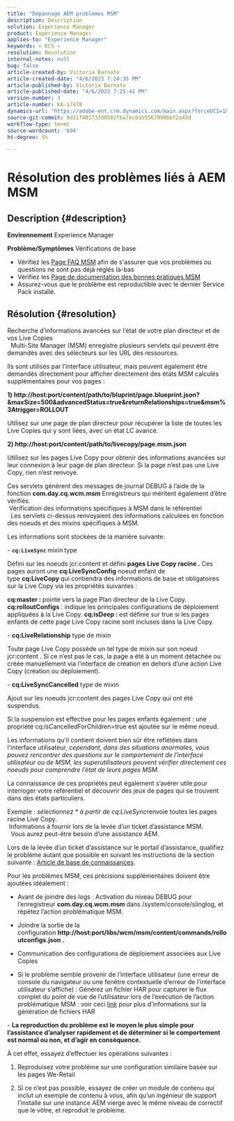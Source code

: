 ```yaml
---
title: "Dépannage AEM problèmes MSM"
description: Description
solution: Experience Manager
product: Experience Manager
applies-to: "Experience Manager"
keywords: « KCS »
resolution: Resolution
internal-notes: null
bug: false
article-created-by: Victoria Barnato
article-created-date: "4/6/2023 7:24:35 PM"
article-published-by: Victoria Barnato
article-published-date: "4/6/2023 7:25:41 PM"
version-number: 3
article-number: KA-17478
dynamics-url: "https://adobe-ent.crm.dynamics.com/main.aspx?forceUCI=1&pagetype=entityrecord&etn=knowledgearticle&id=d219e1a3-b0d4-ed11-a7c7-6045bd006295"
source-git-commit: 9d21f401733d8582fba7ec0a55567990bbf2a43d
workflow-type: tm+mt
source-wordcount: '694'
ht-degree: 5%

---
```


# Résolution des problèmes liés à AEM MSM

## Description {#description}

<b>Environnement</b>
Experience Manager


<b>Problème/Symptômes</b>
Vérifications de base



- Vérifiez les [Page FAQ MSM](https://helpx.adobe.com/experience-manager/kb/index/msm_faq.html) afin de s&#39;assurer que vos problèmes ou questions ne sont pas déjà réglés là-bas
- Vérifiez les [Page de documentation des bonnes pratiques MSM](https://experienceleague.adobe.com/docs/experience-manager-65/administering/introduction/msm-best-practices.html?lang=en)
- Assurez-vous que le problème est reproductible avec le dernier Service Pack installé.



## Résolution {#resolution}

Recherche d’informations avancées sur l’état de votre plan directeur et de vos Live Copies<br> 
Multi-Site Manager (MSM) enregistre plusieurs servlets qui peuvent être demandés avec des sélecteurs sur les URL des ressources.

Ils sont utilisés par l’interface utilisateur, mais peuvent également être demandés directement pour afficher directement des états MSM calculés supplémentaires pour vos pages :

<b>1) http://host:port/content/path/to/bluprint/page.blueprint.json?&amp;maxSize=500&amp;advancedStatus=true&amp;returnRelationships=true&amp;msm%3Atrigger=ROLLOUT</b>

Utilisez sur une page de plan directeur pour récupérer la liste de toutes les Live Copies qui y sont liées, avec un état LC avancé.



<b>2) http://host:port/content/path/to/livecopy/page.msm.json</b>

Utilisez sur les pages Live Copy pour obtenir des informations avancées sur leur connexion à leur page de plan directeur.
Si la page n’est pas une Live Copy, rien n’est renvoyé.



Ces servlets génèrent des messages de journal DEBUG à l’aide de la fonction <b>com.day.cq.wcm.msm </b>Enregistreurs qui méritent également d’être vérifiés.
<br> Vérification des informations spécifiques à MSM dans le référentiel<br> 
Les servlets ci-dessus renvoyaient des informations calculées en fonction des noeuds et des mixins spécifiques à MSM.

Les informations sont stockées de la manière suivante.

- <b>`cq:LiveSync` </b>mixin<b> </b>type

Défini sur les noeuds jcr:content et défini <b>pages Live Copy racine .</b>
Ces pages auront une <b>cq:LiveSyncConfig</b> noeud enfant de type <b>cq:LiveCopy </b>qui contiendra des informations de base et obligatoires sur la Live Copy via les propriétés suivantes :

<b>cq:master : </b>pointe vers la page Plan directeur de la Live Copy.
<b>cq:rolloutConfigs</b> : indique les principales configurations de déploiement appliquées à la Live Copy.
<b>cq:isDeep : </b>est définie sur true si les pages enfants de cette page Live Copy racine sont incluses dans la Live Copy.



- <b>cq:LiveRelationship</b> type de mixin

Toute page Live Copy possède un tel type de mixin sur son noeud jcr:content .
Si ce n’est pas le cas, la page a été à un moment détachée ou créée manuellement via l’interface de création en dehors d’une action Live Copy (création ou déploiement).



- <b>cq:LiveSyncCancelled</b> type de mixin

Ajout sur les noeuds jcr:content des pages Live Copy qui ont été suspendus.

Si la suspension est effective pour les pages enfants également : une propriété cq:isCancelledForChildren=true est ajoutée sur le même noeud.



Les informations qu&#39;il contient doivent bien sûr être reflétées dans l&#39;interface utilisateur, *cependant, dans des situations anormales, vous pouvez rencontrer des questions sur le comportement de l’interface utilisateur ou de MSM, les superutilisateurs peuvent vérifier directement ces noeuds pour comprendre l’état de leurs pages MSM.*

La connaissance de ces propriétés peut également s’avérer utile pour interroger votre référentiel et découvrir des jeux de pages qui se trouvent dans des états particuliers.

Exemple : *sélectionnez \* à partir de cq:LiveSync*renvoie toutes les pages racine Live Copy.
<br> Informations à fournir lors de la levée d’un ticket d’assistance MSM.<br> 
Vous aurez peut-être besoin d’une assistance AEM.

Lors de la levée d’un ticket d’assistance sur le portail d’assistance, qualifiez le problème autant que possible en suivant les instructions de la section suivante : [Article de base de connaissances](https://experienceleague.adobe.com/docs/experience-cloud-kcs/kbarticles/KA-17494.html?lang=fr).

Pour les problèmes MSM, ces précisions supplémentaires doivent être ajoutées idéalement :

- Avant de joindre des logs : Activation du niveau DEBUG pour l’enregistreur <b>com.day.cq.wcm.msm </b>dans /system/console/slinglog, et répétez l’action problématique MSM.

- Joindre la sortie de la configuration <b>http://host:port/libs/wcm/msm/content/commands/rolloutconfigs.json .</b>

- Communication des configurations de déploiement associées aux Live Copies

- Si le problème semble provenir de l’interface utilisateur (une erreur de console du navigateur ou une fenêtre contextuelle d’erreur de l’interface utilisateur s’affiche) : Générez un fichier HAR pour capturer le flux complet du point de vue de l’utilisateur lors de l’exécution de l’action problématique MSM : voir ceci [link](https://help.tenderapp.com/kb/troubleshooting-your-tender-site/generating-an-har-file) pour plus d’informations sur la génération de fichiers HAR

- <b>La reproduction du problème est le moyen le plus simple pour l’assistance d’analyser rapidement et de déterminer si le comportement est normal ou non, et d’agir en conséquence.</b>

À cet effet, essayez d’effectuer les opérations suivantes :

1) Reproduisez votre problème sur une configuration similaire basée sur les pages We-Retail

2) Si ce n’est pas possible, essayez de créer un module de contenu qui inclut un exemple de contenu à vous, afin qu’un ingénieur de support l’installe sur une instance AEM vierge avec le même niveau de correctif que le vôtre, et reproduit le problème.
